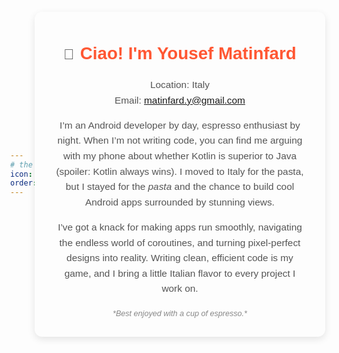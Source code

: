 ```yaml
---
# the default layout is 'page'
icon: fas fa-info-circle
order: 6
---
```


<html lang="en">
<head>
    <meta charset="UTF-8">
    <style>
        body {
            font-family: Arial, sans-serif;
            display: flex;
            justify-content: center;
            align-items: center;
            min-height: 100vh;
            margin: 0;
        }
        .about-container {
            padding: 30px;
            border-radius: 12px;
            box-shadow: 0 4px 12px rgba(0, 0, 0, 0.1);
            max-width: 600px;
            text-align: center;
        }
        h1 {
            font-size: 2em;
            color: #333;
        }
        p {
            font-size: 1.1em;
            color: #555;
            line-height: 1.6;
        }
        .highlight {
            color: #007ACC;
            font-weight: bold;
        }
        .contact-info {
            margin-top: 20px;
            font-size: 1em;
        }
        .contact-info a {
            color: #007ACC;
            text-decoration: none;
            font-weight: bold;
        }
        .contact-info a:hover {
            color: #005A9E;
        }
        .emoji {
            font-size: 1.5em;
            margin-right: 5px;
        }
        .footer {
            margin-top: 20px;
            font-style: italic;
            color: #888;
            font-size: 0.9em;
        }
      .greeting {
          font-size: 1.8em; 
          font-weight: bold; 
          color: #ff5733;
      }
    </style>
</head>
<body>

<div class="about-container">
<p><span class="emoji">👋</span> <span class="greeting">Ciao! I'm Yousef Matinfard</span></p>
    <p>Location: Italy <br>
       Email: <a href="mailto:matinfard.y@gmail.com">matinfard.y@gmail.com</a>
    </p>
    <p>I’m an Android developer by day, espresso enthusiast by night. When I’m not writing code, you can find me arguing with my phone about whether Kotlin is superior to Java (spoiler: Kotlin always wins). I moved to Italy for the pasta, but I stayed for the <em>pasta</em> and the chance to build cool Android apps surrounded by stunning views.</p>
    <p>I’ve got a knack for making apps run smoothly, navigating the endless world of coroutines, and turning pixel-perfect designs into reality. Writing clean, efficient code is my game, and I bring a little Italian flavor to every project I work on.</p>
    <div class="footer">
        *Best enjoyed with a cup of espresso.*
    </div>
</div>

</body>
</html>
